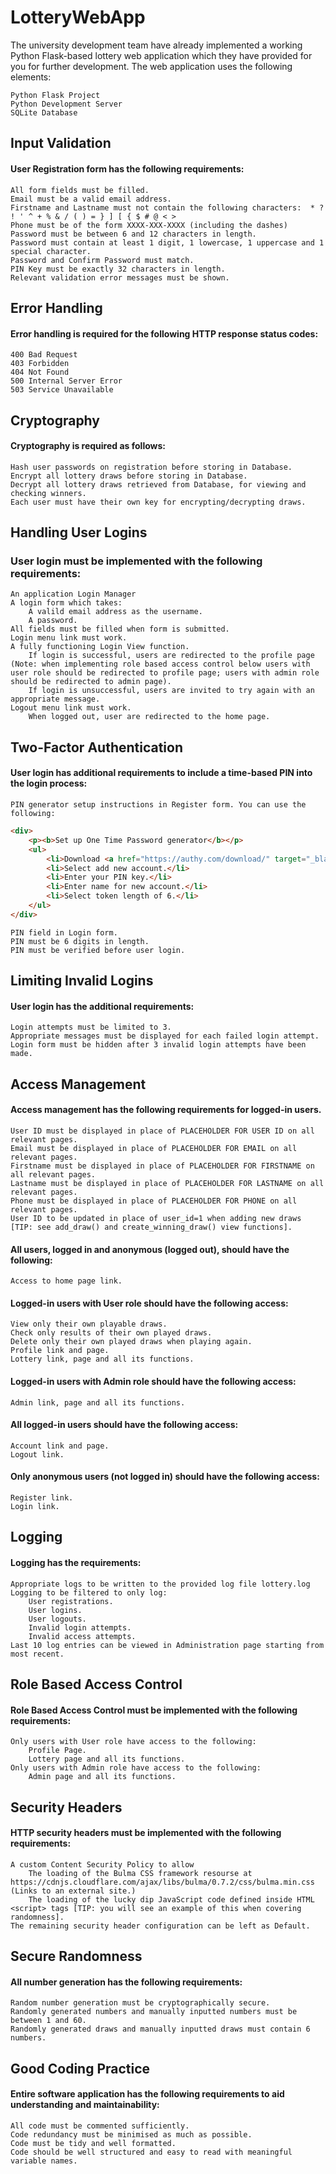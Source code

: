 # LotteryWebApp
The university development team have already implemented a working Python Flask-based lottery web application which they have provided for you for further development. The web application uses the following elements:

    Python Flask Project
    Python Development Server
    SQLite Database 

## Input Validation

#### User Registration form has the following requirements:

    All form fields must be filled.
    Email must be a valid email address.
    Firstname and Lastname must not contain the following characters:  * ? ! ' ^ + % & / ( ) = } ] [ { $ # @ < >
    Phone must be of the form XXXX-XXX-XXXX (including the dashes)
    Password must be between 6 and 12 characters in length.
    Password must contain at least 1 digit, 1 lowercase, 1 uppercase and 1 special character.
    Password and Confirm Password must match.
    PIN Key must be exactly 32 characters in length.
    Relevant validation error messages must be shown.

 
## Error Handling

#### Error handling is required for the following HTTP response status codes:

    400 Bad Request
    403 Forbidden
    404 Not Found
    500 Internal Server Error
    503 Service Unavailable

 
## Cryptography

#### Cryptography is required as follows:

    Hash user passwords on registration before storing in Database.
    Encrypt all lottery draws before storing in Database.
    Decrypt all lottery draws retrieved from Database, for viewing and checking winners.
    Each user must have their own key for encrypting/decrypting draws.
 
## Handling User Logins

### User login must be implemented with the following requirements:

    An application Login Manager
    A login form which takes:
        A valild email address as the username.
        A password.
    All fields must be filled when form is submitted.
    Login menu link must work.
    A fully functioning Login View function.
        If login is successful, users are redirected to the profile page (Note: when implementing role based access control below users with user role should be redirected to profile page; users with admin role should be redirected to admin page).
        If login is unsuccessful, users are invited to try again with an appropriate message.
    Logout menu link must work.
        When logged out, user are redirected to the home page.
 
## Two-Factor Authentication

#### User login has additional requirements to include a time-based PIN into the login process:

    PIN generator setup instructions in Register form. You can use the following:
```html
<div>
    <p><b>Set up One Time Password generator</b></p>
    <ul>
        <li>Download <a href="https://authy.com/download/" target="_blank"><u>Authy</u></a> on your device.</li>
        <li>Select add new account.</li>
        <li>Enter your PIN key.</li>
        <li>Enter name for new account.</li>
        <li>Select token length of 6.</li>
    </ul>
</div>
```
    PIN field in Login form.
    PIN must be 6 digits in length.
    PIN must be verified before user login.

 
## Limiting Invalid Logins

#### User login has the additional requirements:

    Login attempts must be limited to 3.
    Appropriate messages must be displayed for each failed login attempt.
    Login form must be hidden after 3 invalid login attempts have been made.

 
## Access Management

#### Access management has the following requirements for logged-in users.

    User ID must be displayed in place of PLACEHOLDER FOR USER ID on all relevant pages.
    Email must be displayed in place of PLACEHOLDER FOR EMAIL on all relevant pages.
    Firstname must be displayed in place of PLACEHOLDER FOR FIRSTNAME on all relevant pages.
    Lastname must be displayed in place of PLACEHOLDER FOR LASTNAME on all relevant pages.
    Phone must be displayed in place of PLACEHOLDER FOR PHONE on all relevant pages.
    User ID to be updated in place of user_id=1 when adding new draws [TIP: see add_draw() and create_winning_draw() view functions].

 

#### All users, logged in and anonymous (logged out), should have the following:

    Access to home page link.

#### Logged-in users with User role should have the following access:

    View only their own playable draws.
    Check only results of their own played draws.
    Delete only their own played draws when playing again.
    Profile link and page.
    Lottery link, page and all its functions.

#### Logged-in users with Admin role should have the following access:

    Admin link, page and all its functions.

#### All logged-in users should have the following access:

    Account link and page.
    Logout link.

#### Only anonymous users (not logged in) should have the following access:

    Register link.
    Login link.

## Logging

#### Logging has the requirements:

    Appropriate logs to be written to the provided log file lottery.log
    Logging to be filtered to only log:
        User registrations.
        User logins.
        User logouts.
        Invalid login attempts.
        Invalid access attempts.
    Last 10 log entries can be viewed in Administration page starting from most recent.
 
## Role Based Access Control

#### Role Based Access Control must be implemented with the following requirements:

    Only users with User role have access to the following:
        Profile Page.
        Lottery page and all its functions.
    Only users with Admin role have access to the following:
        Admin page and all its functions.

 
## Security Headers

#### HTTP security headers must be implemented with the following requirements:

    A custom Content Security Policy to allow
        The loading of the Bulma CSS framework resourse at https://cdnjs.cloudflare.com/ajax/libs/bulma/0.7.2/css/bulma.min.css (Links to an external site.)
        The loading of the lucky dip JavaScript code defined inside HTML <script> tags [TIP: you will see an example of this when covering randomness].
    The remaining security header configuration can be left as Default.

 
## Secure Randomness

#### All number generation has the following requirements:

    Random number generation must be cryptographically secure.
    Randomly generated numbers and manually inputted numbers must be between 1 and 60.
    Randomly generated draws and manually inputted draws must contain 6 numbers.

 
## Good Coding Practice

#### Entire software application has the following requirements to aid understanding and maintainability:

    All code must be commented sufficiently.
    Code redundancy must be minimised as much as possible.
    Code must be tidy and well formatted.
    Code should be well structured and easy to read with meaningful variable names.
